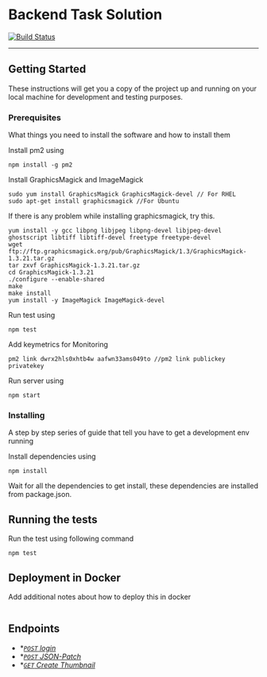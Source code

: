 
# Backend Task Solution

[![Build Status](https://travis-ci.org/shubham-mahajan/backend-task.svg?branch=master)](https://travis-ci.org/shubham-mahajan/backend-task)

----------------
## Getting Started

These instructions will get you a copy of the project up and running on your local machine for development and testing purposes.

### Prerequisites

What things you need to install the software and how to install them <br/>

Install pm2 using 

```
npm install -g pm2
```

Install GraphicsMagick and ImageMagick

```
sudo yum install GraphicsMagick GraphicsMagick-devel // For RHEL
sudo apt-get install graphicsmagick //For Ubuntu
```

If there is any problem while installing graphicsmagick, try this.

```
yum install -y gcc libpng libjpeg libpng-devel libjpeg-devel ghostscript libtiff libtiff-devel freetype freetype-devel
wget ftp://ftp.graphicsmagick.org/pub/GraphicsMagick/1.3/GraphicsMagick-1.3.21.tar.gz
tar zxvf GraphicsMagick-1.3.21.tar.gz
cd GraphicsMagick-1.3.21
./configure --enable-shared
make
make install
yum install -y ImageMagick ImageMagick-devel
```



Run test using
```
npm test
```

Add keymetrics for Monitoring 
```
pm2 link dwrx2hls0xhtb4w aafwn33ams049to //pm2 link publickey privatekey
```

Run server using
```
npm start
```

### Installing

A step by step series of guide that tell you have to get a development env running

Install dependencies using
```
npm install
```

Wait for all the dependencies to get install, these dependencies are installed from package.json.

## Running the tests

Run the test using following command

```
npm test
```


## Deployment in Docker

Add additional notes about how to deploy this in docker

```
```


## Endpoints

- **[<code>POST</code> login](https://github.com/shubham-mahajan/backend-task/blob/master/documenation/login.md)*
- **[<code>POST</code> JSON-Patch](https://github.com/shubham-mahajan/backend-task/blob/master/documenation/json_patch.md)*
- **[<code>GET</code> Create Thumbnail](https://github.com/shubham-mahajan/backend-task/blob/master/documenation/createThumbnail.md)*